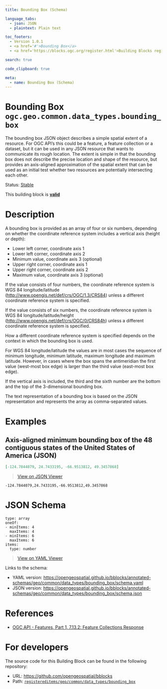 ```yaml
---
title: Bounding Box (Schema)

language_tabs:
  - json: JSON
  - plaintext: Plain text

toc_footers:
  - Version 1.0.1
  - <a href='#'>Bounding Box</a>
  - <a href='https://blocks.ogc.org/register.html'>Building Blocks register</a>

search: true

code_clipboard: true

meta:
  - name: Bounding Box (Schema)
---
```



# Bounding Box `ogc.geo.common.data_types.bounding_box`

The bounding box JSON object describes a simple spatial extent of a resource. For OGC API’s this could be a feature, a feature collection or a dataset, but it can be used in any JSON resource that wants to communicate its rough location. The extent is simple in that the bounding box does not describe the precise location and shape of the resource, but provides an axis-aligned approximation of the spatial extent that can be used as an initial test whether two resources are potentially intersecting each other.

<p class="status">
    <span data-rainbow-uri="http://www.opengis.net/def/status">Status</span>:
    <a href="http://www.opengis.net/def/status/stable" target="_blank" data-rainbow-uri>Stable</a>
</p>

<aside class="success">
This building block is <strong><a href="https://github.com/opengeospatial/bblocks/blob/master/tests/geo/common/data_types/bounding_box/" target="_blank">valid</a></strong>
</aside>

# Description

A bounding box is provided as an array of four or six numbers, depending on whether the coordinate reference system includes a vertical axis (height or depth):

* Lower left corner, coordinate axis 1
* Lower left corner, coordinate axis 2
* Minimum value, coordinate axis 3 (optional)
* Upper right corner, coordinate axis 1
* Upper right corner, coordinate axis 2
* Maximum value, coordinate axis 3 (optional)

If the value consists of four numbers, the coordinate reference system is WGS 84 longitude/latitude (http://www.opengis.net/def/crs/OGC/1.3/CRS84) unless a different coordinate reference system is specified.

If the value consists of six numbers, the coordinate reference system is WGS 84 longitude/latitude/height (http://www.opengis.net/def/crs/OGC/0/CRS84h) unless a different coordinate reference system is specified.

How a different coordinate reference system is specified depends on the context in which the bounding box is used.

For WGS 84 longitude/latitude the values are in most cases the sequence of minimum longitude, minimum latitude, maximum longitude and maximum latitude. However, in cases where the box spans the antimeridian the first value (west-most box edge) is larger than the third value (east-most box edge).

If the vertical axis is included, the third and the sixth number are the bottom and the top of the 3-dimensional bounding box.

The text representation of a bounding box is based on the JSON representation and represents the array as comma-separated values.

# Examples

## Axis-aligned minimum bounding box of the 48 contiguous states of the United States of America (JSON)



```json
[-124.7844079, 24.7433195, -66.9513812, 49.3457868]
```

<blockquote class="lang-specific json">
<p><a target="_blank" href="https://avillar.github.io/TreedocViewer/?dataParser=json&amp;dataUrl=https%3A%2F%2Fopengeospatial.github.io%2Fbblocks%2Ftests%2Fgeo%2Fcommon%2Fdata_types%2Fbounding_box%2Fexample_1_1.json&amp;expand=2&amp;option=%7B%22showTable%22%3A+false%7D">View on JSON Viewer</a></p>
</blockquote>




```plaintext
-124.7844079,24.7433195,-66.9513812,49.3457868
```


# JSON Schema

```yaml--schema
type: array
oneOf:
- minItems: 4
  maxItems: 4
- minItems: 6
  maxItems: 6
items:
  type: number

```

> <a target="_blank" href="https://avillar.github.io/TreedocViewer/?dataParser=yaml&amp;dataUrl=https%3A%2F%2Fopengeospatial.github.io%2Fbblocks%2Fannotated-schemas%2Fgeo%2Fcommon%2Fdata_types%2Fbounding_box%2Fschema.yaml&amp;expand=2&amp;option=%7B%22showTable%22%3A+false%7D">View on YAML Viewer</a>

Links to the schema:

* YAML version: <a href="https://opengeospatial.github.io/bblocks/annotated-schemas/geo/common/data_types/bounding_box/schema.yaml" target="_blank">https://opengeospatial.github.io/bblocks/annotated-schemas/geo/common/data_types/bounding_box/schema.yaml</a>
* JSON version: <a href="https://opengeospatial.github.io/bblocks/annotated-schemas/geo/common/data_types/bounding_box/schema.json" target="_blank">https://opengeospatial.github.io/bblocks/annotated-schemas/geo/common/data_types/bounding_box/schema.json</a>

# References

* [OGC API - Features, Part 1, 7.13.2: Feature Collections Response](http://www.opengis.net/doc/IS/ogcapi-features-1/1.0#_response_4)

# For developers

The source code for this Building Block can be found in the following repository:

* URL: <a href="https://github.com/opengeospatial/bblocks" target="_blank">https://github.com/opengeospatial/bblocks</a>
* Path:
<code><a href="https://github.com/opengeospatial/bblocks/blob/HEAD/registereditems/geo/common/data_types/bounding_box" target="_blank">registereditems/geo/common/data_types/bounding_box</a></code>

